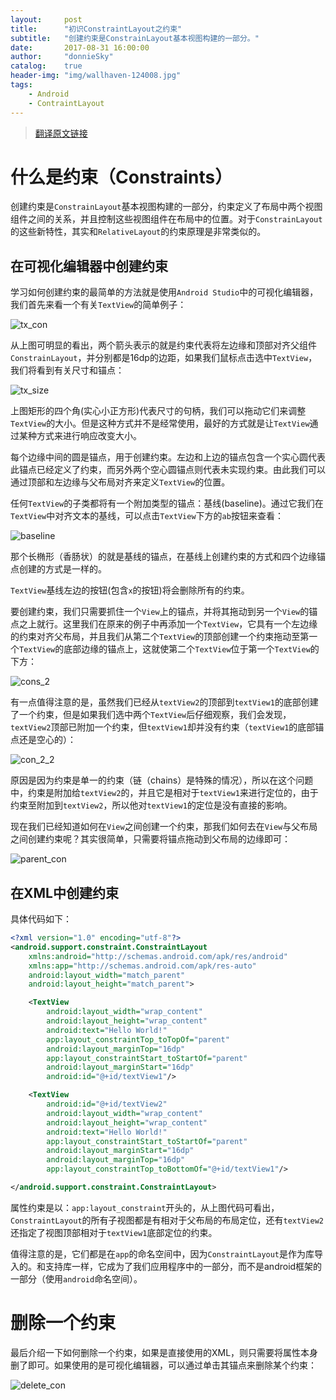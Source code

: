```yaml
---
layout:     post
title:		"初识ConstraintLayout之约束"
subtitle:   "创建约束是ConstrainLayout基本视图构建的一部分。"
date:       2017-08-31 16:00:00
author:     "donnieSky"
catalog:	true
header-img: "img/wallhaven-124008.jpg"
tags:
    - Android
    - ContraintLayout
---
```


> [翻译原文链接](https://constraintlayout.github.io/basics/create_constraint.html)

# 什么是约束（Constraints）
创建约束是`ConstrainLayout`基本视图构建的一部分，约束定义了布局中两个视图组件之间的关系，并且控制这些视图组件在布局中的位置。对于`ConstrainLayout`的这些新特性，其实和`RelativeLayout`的约束原理是非常类似的。

## 在可视化编辑器中创建约束
学习如何创建约束的最简单的方法就是使用`Android Studio`中的可视化编辑器，我们首先来看一个有关`TextView`的简单例子：

![tx_con](https://user-images.githubusercontent.com/8588940/29909521-e22360d8-8e58-11e7-9686-2d06e290774d.png)

从上图可明显的看出，两个箭头表示的就是约束代表将左边缘和顶部对齐父组件`ConstrainLayout`，并分别都是16dp的边距，如果我们鼠标点击选中`TextView`，我们将看到有关尺寸和锚点：

![tx_size](https://user-images.githubusercontent.com/8588940/29909727-d62bd80e-8e59-11e7-8e52-6c9efc850631.png)

上图矩形的四个角(实心小正方形)代表尺寸的句柄，我们可以拖动它们来调整`TextView`的大小。但是这种方式并不是经常使用，最好的方式就是让`TextView`通过某种方式来进行响应改变大小。

每个边缘中间的圆是锚点，用于创建约束。左边和上边的锚点包含一个实心圆代表此锚点已经定义了约束，而另外两个空心圆锚点则代表未实现约束。由此我们可以通过顶部和左边缘与父布局对齐来定义`TextView`的位置。

任何`TextView`的子类都将有一个附加类型的锚点：基线(baseline)。通过它我们在`TextView`中对齐文本的基线，可以点击`TextView`下方的`ab`按钮来查看：

![baseline](https://user-images.githubusercontent.com/8588940/29910400-6fe92cf6-8e5c-11e7-8f9d-331da0ff384b.png)

那个长椭形（香肠状）的就是基线的锚点，在基线上创建约束的方式和四个边缘锚点创建的方式是一样的。

`TextView`基线左边的按钮(包含`x`的按钮)将会删除所有的约束。

要创建约束，我们只需要抓住一个`View`上的锚点，并将其拖动到另一个`View`的锚点之上就行。这里我们在原来的例子中再添加一个`TextView`，它具有一个左边缘的约束对齐父布局，并且我们从第二个`TextView`的顶部创建一个约束拖动至第一个`TextView`的底部边缘的锚点上，这就使第二个`TextView`位于第一个`TextView`的下方：

![cons_2](https://user-images.githubusercontent.com/8588940/29910905-75a3f386-8e5e-11e7-904b-5aff68449b3f.gif)

有一点值得注意的是，虽然我们已经从`textView2`的顶部到`textView1`的底部创建了一个约束，但是如果我们选中两个`TextView`后仔细观察，我们会发现，`textView2`顶部已附加一个约束，但`textView1`却并没有约束（`textView1`的底部锚点还是空心的）：

![con_2_2](https://user-images.githubusercontent.com/8588940/29914700-11576792-8e6c-11e7-8717-b06fa0c38589.gif)

原因是因为约束是单一的约束（链（chains）是特殊的情况），所以在这个问题中，约束是附加给`textView2`的，并且它是相对于`textView1`来进行定位的，由于约束至附加到`textView2`，所以他对`textView1`的定位是没有直接的影响。

现在我们已经知道如何在`View`之间创建一个约束，那我们如何去在`View`与父布局之间创建约束呢？其实很简单，只需要将锚点拖动到父布局的边缘即可：

![parent_con](https://user-images.githubusercontent.com/8588940/29911665-471d3970-8e61-11e7-9f8f-0d16ae466c33.gif)

## 在XML中创建约束
具体代码如下：
```xml
<?xml version="1.0" encoding="utf-8"?>
<android.support.constraint.ConstraintLayout
    xmlns:android="http://schemas.android.com/apk/res/android"
    xmlns:app="http://schemas.android.com/apk/res-auto"
    android:layout_width="match_parent"
    android:layout_height="match_parent">

    <TextView
        android:layout_width="wrap_content"
        android:layout_height="wrap_content"
        android:text="Hello World!"
        app:layout_constraintTop_toTopOf="parent"
        android:layout_marginTop="16dp"
        app:layout_constraintStart_toStartOf="parent"
        android:layout_marginStart="16dp"
        android:id="@+id/textView1"/>

    <TextView
        android:id="@+id/textView2"
        android:layout_width="wrap_content"
        android:layout_height="wrap_content"
        android:text="Hello World!"
        app:layout_constraintStart_toStartOf="parent"
        android:layout_marginStart="16dp"
        android:layout_marginTop="16dp"
        app:layout_constraintTop_toBottomOf="@+id/textView1"/>

</android.support.constraint.ConstraintLayout>
```

属性约束是以：`app:layout_constraint`开头的，从上图代码可看出，`ConstraintLayout`的所有子视图都是有相对于父布局的布局定位，还有`textView2`还指定了视图顶部相对于`textView1`底部定位的约束。

值得注意的是，它们都是在`app`的命名空间中，因为`ConstraintLayout`是作为库导入的。和支持库一样，它成为了我们应用程序中的一部分，而不是android框架的一部分（使用`android`命名空间）。

# 删除一个约束
最后介绍一下如何删除一个约束，如果是直接使用的XML，则只需要将属性本身删了即可。如果使用的是可视化编辑器，可以通过单击其锚点来删除某个约束：

![delete_con](https://user-images.githubusercontent.com/8588940/29912310-d72dad7c-8e63-11e7-887b-29465fb70bb9.gif)


